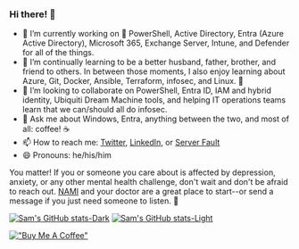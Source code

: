 ### Hi there! 👋

- 🔭 I’m currently working on :blue_heart: PowerShell, Active Directory, Entra (Azure Active Directory), Microsoft 365, Exchange Server, Intune, and Defender for all of the things. 
- 🌱 I’m continually learning to be a better husband, father, brother, and friend to others. In between those moments, I also enjoy learning about Azure, Git, Docker, Ansible, Terraform, infosec, and Linux. :penguin:
- 👯 I’m looking to collaborate on PowerShell, Entra ID, IAM and hybrid identity, Ubiquiti Dream Machine tools, and helping IT operations teams learn that we can/should all do infosec.  
- 💬 Ask me about Windows, Entra, anything between the two, and most of all: coffee! :coffee:
- 📫 How to reach me: [Twitter](https://twitter.com/SamErde), [LinkedIn](https://www.linkedin.com/in/samerde/), or [Server Fault](https://serverfault.com/users/49571/sturdyerde) 
- 😄 Pronouns: he/his/him

You matter! If you or someone you care about is affected by depression, anxiety, or any other mental health challenge, don't wait and don't be afraid to reach out. [NAMI](https://www.nami.org/Your-Journey) and your doctor are a great place to start--or send a message if you just need someone to listen. :yellow_heart:  

[![Sam's GitHub stats-Dark](https://github-readme-stats.vercel.app/api?username=samerde&show_icons=true&theme=dark#gh-dark-mode-only)](https://github.com/anuraghazra/github-readme-stats#gh-dark-mode-only)
[![Sam's GitHub stats-Light](https://github-readme-stats.vercel.app/api?username=samerde&show_icons=true&theme=default#gh-light-mode-only)](https://github.com/anuraghazra/github-readme-stats#gh-light-mode-only)

[!["Buy Me A Coffee"](https://www.buymeacoffee.com/assets/img/custom_images/yellow_img.png)](https://www.buymeacoffee.com/samerde)  

